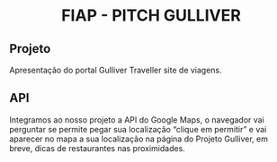 <h1 align="center"> FIAP - PITCH GULLIVER </h1>

## Projeto
Apresentação do portal Gulliver Traveller site de viagens.

## API
Integramos ao nosso projeto a API do Google Maps, o navegador vai perguntar se permite pegar sua localização “clique em permitir” e vai aparecer no mapa a sua localização na página do Projeto Gulliver, em breve, dicas de restaurantes nas proximidades.
